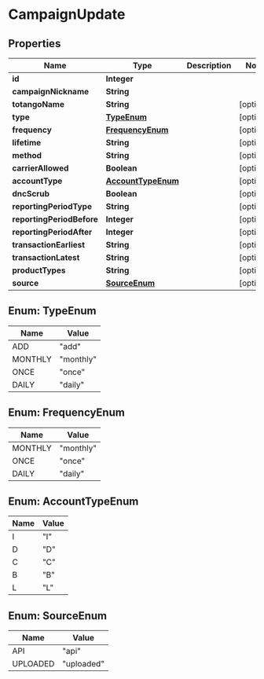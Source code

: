 # CampaignUpdate

## Properties
Name | Type | Description | Notes
------------ | ------------- | ------------- | -------------
**id** | **Integer** |  | 
**campaignNickname** | **String** |  | 
**totangoName** | **String** |  |  [optional]
**type** | [**TypeEnum**](#TypeEnum) |  |  [optional]
**frequency** | [**FrequencyEnum**](#FrequencyEnum) |  |  [optional]
**lifetime** | **String** |  |  [optional]
**method** | **String** |  |  [optional]
**carrierAllowed** | **Boolean** |  |  [optional]
**accountType** | [**AccountTypeEnum**](#AccountTypeEnum) |  |  [optional]
**dncScrub** | **Boolean** |  |  [optional]
**reportingPeriodType** | **String** |  |  [optional]
**reportingPeriodBefore** | **Integer** |  |  [optional]
**reportingPeriodAfter** | **Integer** |  |  [optional]
**transactionEarliest** | **String** |  |  [optional]
**transactionLatest** | **String** |  |  [optional]
**productTypes** | **String** |  |  [optional]
**source** | [**SourceEnum**](#SourceEnum) |  |  [optional]

<a name="TypeEnum"></a>
## Enum: TypeEnum
Name | Value
---- | -----
ADD | &quot;add&quot;
MONTHLY | &quot;monthly&quot;
ONCE | &quot;once&quot;
DAILY | &quot;daily&quot;

<a name="FrequencyEnum"></a>
## Enum: FrequencyEnum
Name | Value
---- | -----
MONTHLY | &quot;monthly&quot;
ONCE | &quot;once&quot;
DAILY | &quot;daily&quot;

<a name="AccountTypeEnum"></a>
## Enum: AccountTypeEnum
Name | Value
---- | -----
I | &quot;I&quot;
D | &quot;D&quot;
C | &quot;C&quot;
B | &quot;B&quot;
L | &quot;L&quot;

<a name="SourceEnum"></a>
## Enum: SourceEnum
Name | Value
---- | -----
API | &quot;api&quot;
UPLOADED | &quot;uploaded&quot;
